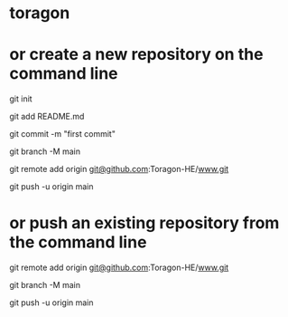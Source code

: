 # toragon

# or create a new repository on the command line

git init

git add README.md

git commit -m "first commit"

git branch -M main

git remote add origin git@github.com:Toragon-HE/www.git

git push -u origin main

# or push an existing repository from the command line

git remote add origin git@github.com:Toragon-HE/www.git

git branch -M main

git push -u origin main